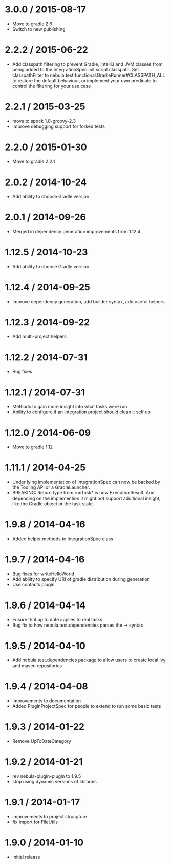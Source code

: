 3.0.0 / 2015-08-17
==================

* Move to gradle 2.6
* Switch to new publishing

2.2.2 / 2015-06-22
==================

* Add classpath filtering to prevent Gradle, IntelliJ and JVM classes from being added to the IntegrationSpec init script classpath. Set classpathFilter to nebula.test.functional.GradleRunner#CLASSPATH_ALL to restore the default behaviour, or implement your own predicate to control the filtering for your use case

2.2.1 / 2015-03-25
==================

* move to spock 1.0-groovy-2.3
* Improve debugging support for forked tests

2.2.0 / 2015-01-30
===================

* Move to gradle 2.2.1

2.0.2 / 2014-10-24
===================

* Add ability to choose Gradle version

2.0.1 / 2014-09-26
==================

* Merged in dependency generation improvements from 1.12.4

1.12.5 / 2014-10-23
===================

* Add ability to choose Gradle version

1.12.4 / 2014-09-25
===================

* Improve dependency generation, add builder syntax, add useful helpers

1.12.3 / 2014-09-22
===================

* Add multi-project helpers

1.12.2 / 2014-07-31
===================

* Bug fixes

1.12.1 / 2014-07-31
===================

* Methods to gain more insight into what tasks were run
* Ability to configure if an integration project should clean it self up

1.12.0 / 2014-06-09
===================

* Move to gradle 1.12

1.11.1 / 2014-04-25
===================
* Under lying implementation of IntegrationSpec can now be backed by the Tooling API or a GradleLauncher.
* BREAKING: Return type from runTask* is now ExecutionResult. And depending on the implemention it might not support 
  additional insight, like the Gradle object or the task state.
  
1.9.8 / 2014-04-16
==================
* Added helper methods to IntegrationSpec class

1.9.7 / 2014-04-16
==================
* Bug fixes for writeHelloWorld
* Add ability to specify URI of gradle distribution during generation
* Use contacts plugin

1.9.6 / 2014-04-14
==================
* Ensure that up to date applies to real tasks
* Bug fix to how nebula.test.dependencies parses the -> syntax

1.9.5 / 2014-04-10
==================
* Add nebula.test.dependencies package to allow users to create local ivy and maven repositories

1.9.4 / 2014-04-08
==================
* Improvements to documentation
* Added PluginProjectSpec for people to extend to run some basic tests

1.9.3 / 2014-01-22
==================
* Remove UpToDateCategory

1.9.2 / 2014-01-21
==================
* rev nebula-plugin-plugin to 1.9.5
* stop using dynamic versions of libraries

1.9.1 / 2014-01-17
==================
* improvements to project strucgture
* fix import for FileUtils

1.9.0 / 2014-01-10
==================
* Initial release
